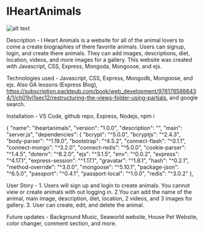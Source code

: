 # IHeartAnimals

![alt text](https://github.com/zetadx9/IHeartAnimals/blob/master/image1.jpg?raw=true)


Description - I Heart Animals is a website for all of the animal lovers to come a create biographies of there favorite animals. Users can signup, login, and create there animals. They can add images, descriptions, diet, location, videos, and more images for a gallery. This website was created with Javascript, CSS, Express, Mongoda, Mongoose, and ejs. 

Technologies used - Javascript, CSS, Express, Mongodb, Mongoose, and ejs. Also GA lessons (Express Blog), https://subscription.packtpub.com/book/web_development/9781785888434/1/ch01lvl1sec12/restructuring-the-views-folder-using-partials, and google search.

Installation - VS Code, github repo, Express, Nodejs, npm i

{
  "name": "iheartanimals",
  "version": "1.0.0",
  "description": "",
  "main": "server.js",
  "dependencies": {
    "bcrypt": "^5.0.0",
    "bcryptjs": "^2.4.3",
    "body-parser": "^1.19.0",
    "bootstrap": "^4.5.2",
    "connect-flash": "^0.1.1",
    "connect-mongo": "^3.2.0",
    "connect-redis": "^5.0.0",
    "cookie-parser": "^1.4.5",
    "dotenv": "^8.2.0",
    "ejs": "^3.1.5",
    "env": "^0.0.2",
    "express": "^4.17.1",
    "express-session": "^1.17.1",
    "gravatar": "^1.8.1",
    "hash": "^0.2.1",
    "method-override": "^3.0.0",
    "mongoose": "^5.10.1",
    "package-json": "^6.5.0",
    "passport": "^0.4.1",
    "passport-local": "^1.0.0",
    "redis": "^3.0.2"
  },

User Story - 1. Users will sign up and login to create animals. You cannot view or create animals with out logging in. 
2.You can add the name of the animal, main image, description, diet, location, 2 videos, and 3 images for gallery. 3.
User can create, edit, and delete the animal. 

Future updates - Background Music, Seaworld website, House Pet Website, color changer, comment section, and more.


